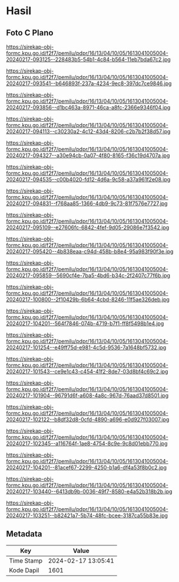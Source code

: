 # Hasil

## Foto C Plano

https://sirekap-obj-formc.kpu.go.id/f2f7/pemilu/pdpr/16/13/04/10/05/1613041005004-20240217-093125--228483b5-54b1-4c84-b564-11eb7bda67c2.jpg

https://sirekap-obj-formc.kpu.go.id/f2f7/pemilu/pdpr/16/13/04/10/05/1613041005004-20240217-093541--b646893f-237a-4234-9ec8-397dc7ce9846.jpg

https://sirekap-obj-formc.kpu.go.id/f2f7/pemilu/pdpr/16/13/04/10/05/1613041005004-20240217-093856--d1bc463a-8971-46ca-a8fc-2366e9346f04.jpg

https://sirekap-obj-formc.kpu.go.id/f2f7/pemilu/pdpr/16/13/04/10/05/1613041005004-20240217-094113--c30230a2-4c12-43d4-8206-c2b7b2f38d57.jpg

https://sirekap-obj-formc.kpu.go.id/f2f7/pemilu/pdpr/16/13/04/10/05/1613041005004-20240217-094327--a30e94cb-0a07-4f80-8165-f36c19d4707a.jpg

https://sirekap-obj-formc.kpu.go.id/f2f7/pemilu/pdpr/16/13/04/10/05/1613041005004-20240217-094535--c00b4020-fd12-4d6a-9c58-a37a961f2e08.jpg

https://sirekap-obj-formc.kpu.go.id/f2f7/pemilu/pdpr/16/13/04/10/05/1613041005004-20240217-094831--f768aa85-1366-4db9-9c73-81f7576e7727.jpg

https://sirekap-obj-formc.kpu.go.id/f2f7/pemilu/pdpr/16/13/04/10/05/1613041005004-20240217-095109--e27606fc-6842-4fef-9d05-29086e7f3542.jpg

https://sirekap-obj-formc.kpu.go.id/f2f7/pemilu/pdpr/16/13/04/10/05/1613041005004-20240217-095420--4b838eaa-c94d-458b-b8e4-95a983f90f3e.jpg

https://sirekap-obj-formc.kpu.go.id/f2f7/pemilu/pdpr/16/13/04/10/05/1613041005004-20240217-095859--5690cf4e-7ba5-4bd6-b34c-2f2407c77f6b.jpg

https://sirekap-obj-formc.kpu.go.id/f2f7/pemilu/pdpr/16/13/04/10/05/1613041005004-20240217-100800--2f10429b-6b64-4cbd-8246-11f5ae326deb.jpg

https://sirekap-obj-formc.kpu.go.id/f2f7/pemilu/pdpr/16/13/04/10/05/1613041005004-20240217-104201--564f7846-074b-4719-b7f1-ff8f5498b1e4.jpg

https://sirekap-obj-formc.kpu.go.id/f2f7/pemilu/pdpr/16/13/04/10/05/1613041005004-20240217-101254--e49ff75d-e981-4c5d-9536-7a1648bf5732.jpg

https://sirekap-obj-formc.kpu.go.id/f2f7/pemilu/pdpr/16/13/04/10/05/1613041005004-20240217-101543--ce9e1c43-c454-41f2-8de7-03d8bf4c69c2.jpg

https://sirekap-obj-formc.kpu.go.id/f2f7/pemilu/pdpr/16/13/04/10/05/1613041005004-20240217-101904--96791d6f-a608-4a8c-967d-76aad37d8501.jpg

https://sirekap-obj-formc.kpu.go.id/f2f7/pemilu/pdpr/16/13/04/10/05/1613041005004-20240217-102122--b8df32d8-0cfd-4890-a696-e0d927f03007.jpg

https://sirekap-obj-formc.kpu.go.id/f2f7/pemilu/pdpr/16/13/04/10/05/1613041005004-20240217-102345--a116764f-1ae8-4754-8c9e-9c8d01ebb770.jpg

https://sirekap-obj-formc.kpu.go.id/f2f7/pemilu/pdpr/16/13/04/10/05/1613041005004-20240217-104201--81acef67-2299-4250-b1a6-df4a53f8b0c2.jpg

https://sirekap-obj-formc.kpu.go.id/f2f7/pemilu/pdpr/16/13/04/10/05/1613041005004-20240217-103440--6413db9b-0036-49f7-8580-e4a52b318b2b.jpg

https://sirekap-obj-formc.kpu.go.id/f2f7/pemilu/pdpr/16/13/04/10/05/1613041005004-20240217-103251--b82421a7-5b74-48fc-bcee-3187ca55b83e.jpg


## Metadata

| Key        | Value               |
| ---------- | ------------------- |
| Time Stamp | 2024-02-17 13:05:41 |
| Kode Dapil | 1601                |



